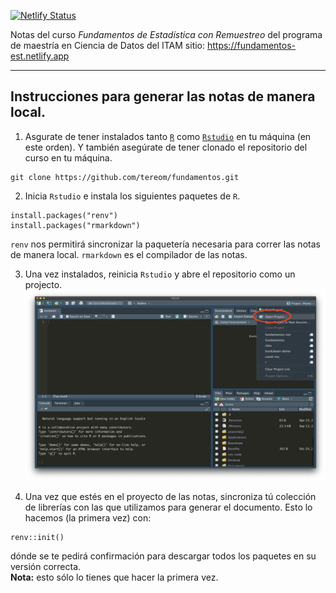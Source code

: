 [![Netlify Status](https://api.netlify.com/api/v1/badges/54022ee4-ae84-48c5-915c-20b85ccb6e08/deploy-status)](https://app.netlify.com/sites/fundamentos/deploys)


Notas del curso *Fundamentos de Estadística con Remuestreo* del programa de
maestría en Ciencia de Datos del ITAM sitio: https://fundamentos-est.netlify.app

---

## Instrucciones para generar las notas de manera local.

1. Asgurate de tener instalados tanto [`R`](https://cloud.r-project.org/) como
[`Rstudio`](https://rstudio.com/products/rstudio/download/) en tu máquina (en
este orden). Y también asegúrate de tener clonado el repositorio del curso en tu máquina.
```{bash}
git clone https://github.com/tereom/fundamentos.git
```

2. Inicia `Rstudio` e instala los siguientes paquetes de `R`.
```{r}
install.packages("renv")
install.packages("rmarkdown")
```

`renv` nos permitirá sincronizar la paquetería necesaria para correr las notas
de manera local. `rmarkdown` es el compilador de las notas.

3. Una vez instalados, reinicia `Rstudio` y abre el repositorio como un projecto.
![rstudio-project](images/rstudio-project.png)

4. Una vez que estés en el proyecto de las notas, sincroniza tú colección de librerías con las que utilizamos para generar el documento. Esto lo hacemos (la primera vez) con:
```{r}
renv::init()
```
dónde se te pedirá confirmación para descargar todos los paquetes en su versión
correcta.  
**Nota:** esto sólo lo tienes que hacer la primera vez.
